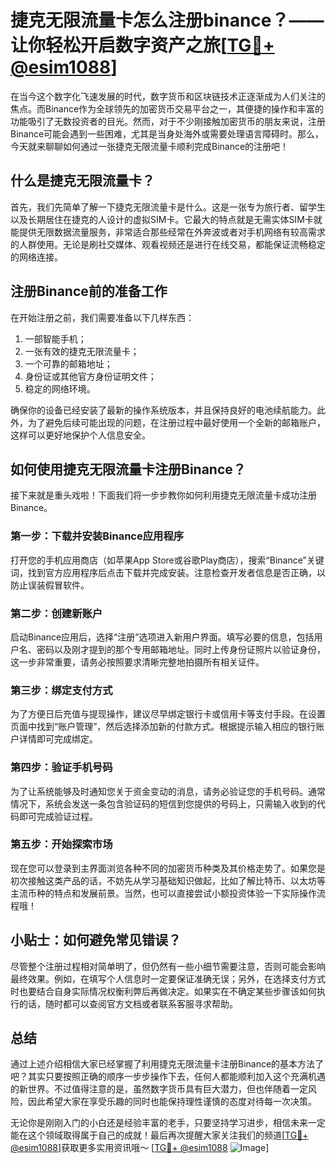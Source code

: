 # 捷克无限流量卡怎么注册binance？——让你轻松开启数字资产之旅[[TG💪+ @esim1088](https://t.me/s/esim1088)]

在当今这个数字化飞速发展的时代，数字货币和区块链技术正逐渐成为人们关注的焦点。而Binance作为全球领先的加密货币交易平台之一，其便捷的操作和丰富的功能吸引了无数投资者的目光。然而，对于不少刚接触加密货币的朋友来说，注册Binance可能会遇到一些困难，尤其是当身处海外或需要处理语言障碍时。那么，今天就来聊聊如何通过一张捷克无限流量卡顺利完成Binance的注册吧！

## 什么是捷克无限流量卡？

首先，我们先简单了解一下捷克无限流量卡是什么。这是一张专为旅行者、留学生以及长期居住在捷克的人设计的虚拟SIM卡。它最大的特点就是无需实体SIM卡就能提供无限数据流量服务，非常适合那些经常在外奔波或者对手机网络有较高需求的人群使用。无论是刷社交媒体、观看视频还是进行在线交易，都能保证流畅稳定的网络连接。

## 注册Binance前的准备工作

在开始注册之前，我们需要准备以下几样东西：
1. 一部智能手机；
2. 一张有效的捷克无限流量卡；
3. 一个可靠的邮箱地址；
4. 身份证或其他官方身份证明文件；
5. 稳定的网络环境。

确保你的设备已经安装了最新的操作系统版本，并且保持良好的电池续航能力。此外，为了避免后续可能出现的问题，在注册过程中最好使用一个全新的邮箱账户，这样可以更好地保护个人信息安全。

## 如何使用捷克无限流量卡注册Binance？

接下来就是重头戏啦！下面我们将一步步教你如何利用捷克无限流量卡成功注册Binance。

### 第一步：下载并安装Binance应用程序

打开您的手机应用商店（如苹果App Store或谷歌Play商店），搜索“Binance”关键词，找到官方应用程序后点击下载并完成安装。注意检查开发者信息是否正确，以防止误装假冒软件。

### 第二步：创建新账户

启动Binance应用后，选择“注册”选项进入新用户界面。填写必要的信息，包括用户名、密码以及刚才提到的那个专用邮箱地址。同时上传身份证照片以验证身份，这一步非常重要，请务必按照要求清晰完整地拍摄所有相关证件。

### 第三步：绑定支付方式

为了方便日后充值与提现操作，建议尽早绑定银行卡或信用卡等支付手段。在设置页面中找到“账户管理”，然后选择添加新的付款方式。根据提示输入相应的银行账户详情即可完成绑定。

### 第四步：验证手机号码

为了让系统能够及时通知您关于资金变动的消息，请务必验证您的手机号码。通常情况下，系统会发送一条包含验证码的短信到您提供的号码上，只需输入收到的代码即可完成验证过程。

### 第五步：开始探索市场

现在您可以登录到主界面浏览各种不同的加密货币种类及其价格走势了。如果您是初次接触这类产品的话，不妨先从学习基础知识做起，比如了解比特币、以太坊等主流币种的特点和发展前景。当然，也可以直接尝试小额投资体验一下实际操作流程哦！

## 小贴士：如何避免常见错误？

尽管整个注册过程相对简单明了，但仍然有一些小细节需要注意，否则可能会影响最终效果。例如，在填写个人信息时一定要保证准确无误；另外，在选择支付方式时也要结合自身实际情况权衡利弊后再做决定。如果实在不确定某些步骤该如何执行的话，随时都可以查阅官方文档或者联系客服寻求帮助。

## 总结

通过上述介绍相信大家已经掌握了利用捷克无限流量卡注册Binance的基本方法了吧？其实只要按照正确的顺序一步步操作下去，任何人都能顺利加入这个充满机遇的新世界。不过值得注意的是，虽然数字货币具有巨大潜力，但也伴随着一定风险，因此希望大家在享受乐趣的同时也能保持理性谨慎的态度对待每一次决策。

无论你是刚刚入门的小白还是经验丰富的老手，只要坚持学习进步，相信未来一定能在这个领域取得属于自己的成就！最后再次提醒大家关注我们的频道[[TG💪+ @esim1088](https://t.me/s/esim1088)]获取更多实用资讯哦～ [[TG💪+ @esim1088](https://t.me/s/esim1088) ![Image](https://i.postimg.cc/4NQfJmqS/Snipaste-2025-05-13-00-14-12.png)]